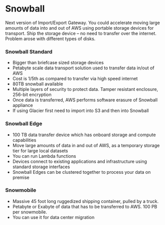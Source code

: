 # Snowball

Next version of Import/Export Gateway. You could accelerate moving large amounts of data into and out of AWS using portable storage devices for transport. Ship the storage device – no need to transfer over the internet. Problem arose with different types of disks.

### Snowball Standard

* Bigger than briefcase sized storage devices
* Petabyte scale data transport solution used to transfer data in/out of AWS
* Cost is 1/5th as compared to transfer via high speed internet
* 80TB snowball available
* Multiple layers of security to protect data. Tamper resistant enclosure, 256-bit encryption
* Once data is transferred, AWS performs software erasure of Snowball appliance
* If using Glacier first need to import into S3 and then into Snowball

### Snowball Edge

* 100 TB data transfer device which has onboard storage and compute capabilities
* Move large amounts of data in and out of AWS, as a temporary storage tier for large local datasets
* You can run Lambda functions
* Devices connect to existing applications and infrastructure using standard storage interfaces
* Snowball Edges can be clustered together to process your data on premise

### Snowmobile

* Massive 45 foot long ruggedized shipping container, pulled by a truck.
* Petabyte or Exabyte of data that has to be transferred to AWS. 100 PB per snowmobile.
* You can use it for data center migration

